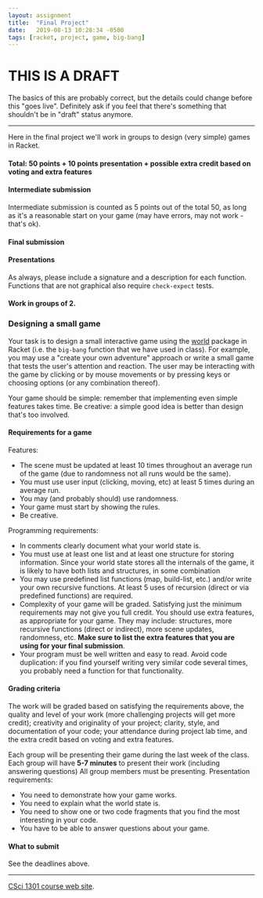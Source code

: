 ```yaml
---
layout: assignment
title:  "Final Project"
date:   2019-08-13 10:28:34 -0500
tags: [racket, project, game, big-bang]
---
```


<div class="draft_notice">
  <h1>THIS IS A DRAFT</h1>
  <p>
    The basics of this are probably correct, but the details could change
    before this "goes live". Definitely ask if you feel
    that there's something that shouldn't be in "draft" status anymore.
  </p>
</div>
<hr>

Here in the final project we'll work in groups to design (very simple)
games in Racket.

#### Total: 50 points + 10 points presentation + possible extra credit based on voting and extra features

#### Intermediate submission

Intermediate submission is counted as 5 points out of the total 50, as
long as it\'s a reasonable start on your game (may have errors, may not
work - that\'s ok).

#### Final submission

#### Presentations

As always, please include a signature and a description for each
function. Functions that are not graphical also require `check-expect`
tests.

#### Work in groups of 2.

### Designing a small game

Your task is to design a small interactive game using the
[world](http://docs.racket-lang.org/teachpack/2htdpuniverse.html)
package in Racket (i.e. the `big-bang` function that we have used in
class). For example, you may use a \"create your own adventure\"
approach or write a small game that tests the user\'s attention and
reaction. The user may be interacting with the game by clicking or by
mouse movements or by pressing keys or choosing options (or any
combination thereof).

Your game should be simple: remember that implementing even simple
features takes time. Be creative: a simple good idea is better than
design that\'s too involved.

#### Requirements for a game

Features:

-   The scene must be updated at least 10 times throughout an average
    run of the game (due to randomness not all runs would be the same).
-   You must use user input (clicking, moving, etc) at least 5 times
    during an average run.
-   You may (and probably should) use randomness.
-   Your game must start by showing the rules.
-   Be creative.

Programming requirements:

-   In comments clearly document what your world state is.
-   You must use at least one list and at least one structure for
    storing information. Since your world state stores all the internals
    of the game, it is likely to have both lists and structures, in some
    combination
-   You may use predefined list functions (map, build-list, etc.) and/or
    write your own recursive functions. At least 5 uses of recursion
    (direct or via predefined functions) are required.
-   Complexity of your game will be graded. Satisfying just the minimum
    requirements may not give you full credit. You should use extra
    features, as appropriate for your game. They may include:
    structures, more recursive functions (direct or indirect), more
    scene updates, randomness, etc. **Make sure to list the extra
    features that you are using for your final submission**.
-   Your program must be well written and easy to read. Avoid code
    duplication: if you find yourself writing very similar code several
    times, you probably need a function for that functionality.

#### Grading criteria

The work will be graded based on satisfying the requirements above, the
quality and level of your work (more challenging projects will get more
credit); creativity and originality of your project; clarity, style, and
documentation of your code; your attendance during project lab time, and
the extra credit based on voting and extra features.

Each group will be presenting their game during the last week of the
class. Each group will have **5-7 minutes** to present their work
(including answering questions) All group members must be presenting.
Presentation requirements:

-   You need to demonstrate how your game works.
-   You need to explain what the world state is.
-   You need to show one or two code fragments that you find the most
    interesting in your code.
-   You have to be able to answer questions about your game.

#### What to submit

See the deadlines above.

------------------------------------------------------------------------

[CSci 1301 course web site](../index.html).
